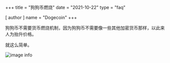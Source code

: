 +++
title = "狗狗币燃烧"
date = "2021-10-22"
type = "faq"

[ author ]
  name = "Dogecoin"
+++

狗狗币不需要货币燃烧机制，因为狗狗币不需要像一些其他加密货币那样，以此来人为抬升价格。  

就这么简单。

![image info](/assets/images/dogepedia/8.png)
